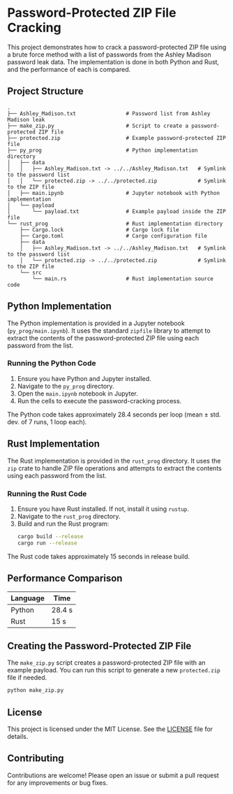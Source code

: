 
# Password-Protected ZIP File Cracking

This project demonstrates how to crack a password-protected ZIP file using a brute force method with a list of passwords from the Ashley Madison password leak data. The implementation is done in both Python and Rust, and the performance of each is compared.

## Project Structure

```
.
├── Ashley_Madison.txt                # Password list from Ashley Madison leak
├── make_zip.py                       # Script to create a password-protected ZIP file
├── protected.zip                     # Example password-protected ZIP file
├── py_prog                           # Python implementation directory
│   ├── data
│   │   ├── Ashley_Madison.txt -> ../../Ashley_Madison.txt   # Symlink to the password list
│   │   └── protected.zip -> ../../protected.zip             # Symlink to the ZIP file
│   ├── main.ipynb                    # Jupyter notebook with Python implementation
│   └── payload
│       └── payload.txt               # Example payload inside the ZIP file
└── rust_prog                         # Rust implementation directory
    ├── Cargo.lock                    # Cargo lock file
    ├── Cargo.toml                    # Cargo configuration file
    ├── data
    │   ├── Ashley_Madison.txt -> ../../Ashley_Madison.txt   # Symlink to the password list
    │   └── protected.zip -> ../../protected.zip             # Symlink to the ZIP file
    └── src
        └── main.rs                   # Rust implementation source code
```

## Python Implementation

The Python implementation is provided in a Jupyter notebook (`py_prog/main.ipynb`). It uses the standard `zipfile` library to attempt to extract the contents of the password-protected ZIP file using each password from the list.

### Running the Python Code

1. Ensure you have Python and Jupyter installed.
2. Navigate to the `py_prog` directory.
3. Open the `main.ipynb` notebook in Jupyter.
4. Run the cells to execute the password-cracking process.

The Python code takes approximately 28.4 seconds per loop (mean ± std. dev. of 7 runs, 1 loop each).

## Rust Implementation

The Rust implementation is provided in the `rust_prog` directory. It uses the `zip` crate to handle ZIP file operations and attempts to extract the contents using each password from the list.

### Running the Rust Code

1. Ensure you have Rust installed. If not, install it using `rustup`.
2. Navigate to the `rust_prog` directory.
3. Build and run the Rust program:
   ```sh
   cargo build --release
   cargo run --release
   ```

The Rust code takes approximately 15 seconds in release build.

## Performance Comparison

| Language | Time       |
|----------|------------|
| Python   | 28.4 s     |
| Rust     | 15 s       |



## Creating the Password-Protected ZIP File

The `make_zip.py` script creates a password-protected ZIP file with an example payload. You can run this script to generate a new `protected.zip` file if needed.

```sh
python make_zip.py
```

## License

This project is licensed under the MIT License. See the [LICENSE](LICENSE) file for details.

## Contributing

Contributions are welcome! Please open an issue or submit a pull request for any improvements or bug fixes.

